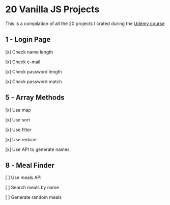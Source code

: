 # 20 Vanilla JS Projects 

This is a compilation of all the 20 projects I crated during the [Udemy course](https://www.udemy.com/course/web-projects-with-vanilla-javascript/)

## 1 - Login Page
[x] Check name length

[x] Check e-mail 

[x] Check password length

[x] Check password match  

## 5 - Array Methods

[x] Use map 

[x] Use sort 

[x] Use filter 

[x] Use reduce

[x] Use API to generate names

## 8 - Meal Finder 

[ ] Use meals API 

[ ] Search meals by name 

[ ] Generate random meals 


